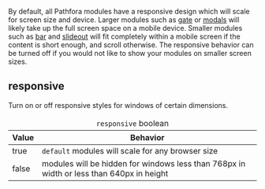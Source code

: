By default, all Pathfora modules have a responsive design which will scale for screen size and device. Larger modules such as [gate](/types/gate) or [modals](/layouts/modal) will likely take up the full screen space on a mobile device. Smaller modules such as [bar](/layouts/bar) and [slideout](/layouts/slideout) will fit completely within a mobile screen if the content is short enough, and scroll otherwise. The responsive behavior can be turned off if you would not like to show your modules on smaller screen sizes.

## responsive

Turn on or off responsive styles for windows of certain dimensions.

<table>
  <thead>
    <tr>
      <td colspan="2" align="center"><code>responsive</code> boolean</td>
    </tr>
    <tr>
      <th>Value</th>
      <th>Behavior</th>
    </tr>
  </thead>
  
  <tr>
    <td>true</td>
    <td><code>default</code> modules will scale for any browser size</td>
  </tr>
  <tr>
    <td>false</td>
    <td>modules will be hidden for windows less than 768px in width or less than 640px in height</td>
  </tr>
</table>
